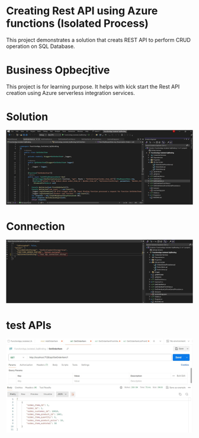 # Creating Rest API using Azure functions (Isolated Process)
This project demonstrates a solution that creats REST API to perform CRUD operation on SQL Database.

# Business Opbecjtive
This project is for learning purpose. It helps with kick start the Rest API creation using Azure serverless integration services.

# Solution
![Solution.jpg](Images/Solution.jpg)
# Connection
![Solution.jpg](Images/SqlConnectionString-LocalSettings.jpg)
# test APIs
![Solution.jpg](Images/test-api-at-local.jpg)